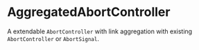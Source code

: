 # AggregatedAbortController

A extendable `AbortController` with link aggregation with existing `AbortController` or `AbortSignal`.
